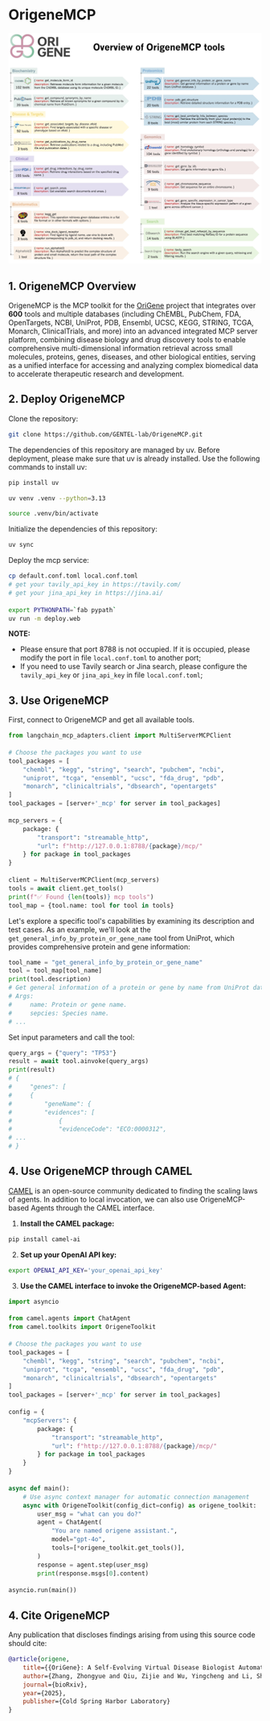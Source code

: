 # OrigeneMCP
![Overview](./assets/OrigeneMCP-overview.jpg)

## 1. OrigeneMCP Overview
OrigeneMCP is the MCP toolkit for the [OriGene](https://github.com/GENTEL-lab/OriGene) project that integrates over **600** tools and multiple databases (including ChEMBL, PubChem, FDA, OpenTargets, NCBI, UniProt, PDB, Ensembl, UCSC, KEGG, STRING, TCGA, Monarch, ClinicalTrials, and more) into an advanced integrated MCP server platform, combining disease biology and drug discovery tools to enable comprehensive multi-dimensional information retrieval across small molecules, proteins, genes, diseases, and other biological entities, serving as a unified interface for accessing and analyzing complex biomedical data to accelerate therapeutic research and development.

## 2. Deploy OrigeneMCP
Clone the repository:

```bash
git clone https://github.com/GENTEL-lab/OrigeneMCP.git
```

The dependencies of this repository are managed by uv. Before deployment, please make sure that uv is already installed. Use the following commands to install uv:


```bash
pip install uv
```

```bash
uv venv .venv --python=3.13
```

```bash
source .venv/bin/activate
```

Initialize the dependencies of this repository:
```bash
uv sync
```

Deploy the mcp service:
```bash
cp default.conf.toml local.conf.toml
# get your tavily_api_key in https://tavily.com/
# get your jina_api_key in https://jina.ai/

export PYTHONPATH=`fab pypath`
uv run -m deploy.web
```

**NOTE:** 
* Please ensure that port 8788 is not occupied. If it is occupied, please modify the port in file `local.conf.toml` to another port;
* If you need to use Tavily search or Jina search, please configure the `tavily_api_key` or `jina_api_key` in file `local.conf.toml`;

## 3. Use OrigeneMCP
First, connect to OrigeneMCP and get all available tools.

```python
from langchain_mcp_adapters.client import MultiServerMCPClient

# Choose the packages you want to use
tool_packages = [
    "chembl", "kegg", "string", "search", "pubchem", "ncbi",
    "uniprot", "tcga", "ensembl", "ucsc", "fda_drug", "pdb",
    "monarch", "clinicaltrials", "dbsearch", "opentargets"
]
tool_packages = [server+'_mcp' for server in tool_packages]

mcp_servers = {
    package: {
        "transport": "streamable_http",
        "url": f"http://127.0.0.1:8788/{package}/mcp/"
    } for package in tool_packages
}

client = MultiServerMCPClient(mcp_servers)
tools = await client.get_tools()
print(f"✅ Found {len(tools)} mcp tools")
tool_map = {tool.name: tool for tool in tools}
```

Let's explore a specific tool's capabilities by examining its description and test cases. As an example, we'll look at the `get_general_info_by_protein_or_gene_name` tool from UniProt, which provides comprehensive protein and gene information:
```python
tool_name = "get_general_info_by_protein_or_gene_name"
tool = tool_map[tool_name]
print(tool.description)
# Get general information of a protein or gene by name from UniProt database.
# Args:
#     name: Protein or gene name.
#     sepcies: Species name.
# ...

```

Set input parameters and call the tool:
```python
query_args = {"query": "TP53"}
result = await tool.ainvoke(query_args)
print(result)
# {
#     "genes": [
#     {
#         "geneName": {
#         "evidences": [
#             {
#             "evidenceCode": "ECO:0000312",
# ...
# }

```


## 4. Use OrigeneMCP through CAMEL
[CAMEL](https://github.com/camel-ai/camel) is an open-source community dedicated to finding the scaling laws of agents. In addition to local invocation, we can also use OrigeneMCP-based Agents through the CAMEL interface.

1. **Install the CAMEL package:**
```bash
pip install camel-ai
```

2. **Set up your OpenAI API key:**
```bash
export OPENAI_API_KEY='your_openai_api_key'
```

3. **Use the CAMEL interface to invoke the OrigeneMCP-based Agent:**
```python
import asyncio

from camel.agents import ChatAgent
from camel.toolkits import OrigeneToolkit

# Choose the packages you want to use
tool_packages = [
    "chembl", "kegg", "string", "search", "pubchem", "ncbi",
    "uniprot", "tcga", "ensembl", "ucsc", "fda_drug", "pdb",
    "monarch", "clinicaltrials", "dbsearch", "opentargets"
]
tool_packages = [server+'_mcp' for server in tool_packages]

config = {
    "mcpServers": {
        package: {
            "transport": "streamable_http",
            "url": f"http://127.0.0.1:8788/{package}/mcp/"
        } for package in tool_packages
    }
}

async def main():
    # Use async context manager for automatic connection management
    async with OrigeneToolkit(config_dict=config) as origene_toolkit:
        user_msg = "what can you do?"
        agent = ChatAgent(
            "You are named origene assistant.",
            model="gpt-4o",
            tools=[*origene_toolkit.get_tools()],
        )
        response = agent.step(user_msg)
        print(response.msgs[0].content)

asyncio.run(main())

```

## 4. Cite OrigeneMCP
Any publication that discloses findings arising from using this source code should cite:
```bibtex
@article{origene,
    title={{OriGene}: A Self-Evolving Virtual Disease Biologist Automating Therapeutic Target Discovery},
    author={Zhang, Zhongyue and Qiu, Zijie and Wu, Yingcheng and Li, Shuya and Wang, Dingyan and Zhou, Zhuomin and An, Duo and Chen, Yuhan and Li, Yu and Wang, Yongbo and Ou, Chubin and Wang, Zichen and Chen, Jack Xiaoyu and Zhang, Bo and Hu, Yusong and Zhang, Wenxin and Wei, Zhijian and Ma, Runze and Liu, Qingwu and Dong, Bo and He, Yuexi and Feng, Qiantai and Bai, Lei and Gao, Qiang and Sun, Siqi and Zheng, Shuangjia},
    journal={bioRxiv},
    year={2025},
    publisher={Cold Spring Harbor Laboratory}
}
```

